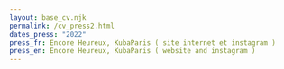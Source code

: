 ```yaml
---
layout: base_cv.njk
permalink: /cv_press2.html
dates_press: "2022"
press_fr: Encore Heureux, KubaParis ( site internet et instagram )
press_en: Encore Heureux, KubaParis ( website and instagram )
---
```


